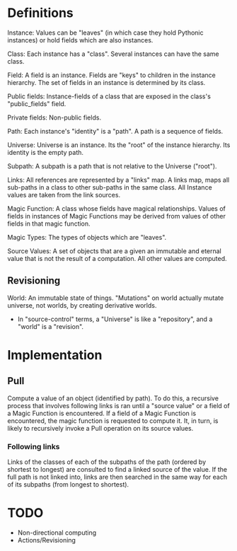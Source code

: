 # Definitions #

Instance: Values can be "leaves" (in which case they hold Pythonic instances) or hold fields which are also instances.

Class: Each instance has a "class". Several instances can have the same class.

Field: A field is an instance.  Fields are "keys" to children in the instance hierarchy. The set of fields in an instance is determined by its class.

Public fields: Instance-fields of a class that are exposed in the class's "public\_fields" field.

Private fields: Non-public fields.

Path: Each instance's "identity" is a "path".  A path is a sequence of fields.

Universe: Universe is an instance. Its the "root" of the instance hierarchy. Its identity is the empty path.

Subpath: A subpath is a path that is not relative to the Universe ("root").

Links: All references are represented by a "links" map. A links map, maps all sub-paths in a class to other sub-paths in the same class. All Instance values are taken from the link sources.

Magic Function: A class whose fields have magical relationships. Values of fields in instances of Magic Functions may be derived from values of other fields in that magic function.

Magic Types: The types of objects which are "leaves".

Source Values: A set of objects that are a given an immutable and eternal value that is not the result of a computation.  All other values are computed.

## Revisioning ##

World: An immutable state of things.  "Mutations" on world actually mutate universe, not worlds, by creating derivative worlds.

  * In "source-control" terms, a "Universe" is like a "repository", and a "world" is a "revision".

# Implementation #

## Pull ##

Compute a value of an object (identified by path).
To do this, a recursive process that involves following links is ran until a "source value" or a field of a Magic Function is encountered. If a field of a Magic Function is encountered, the magic function is requested to compute it. It, in turn, is likely to recursively invoke a Pull operation on its source values.

### Following links ###

Links of the classes of each of the subpaths of the path (ordered by shortest to longest) are consulted to find a linked source of the value.  If the full path is not linked into, links are then searched in the same way for each of its subpaths (from longest to shortest).

# TODO #

  * Non-directional computing
  * Actions/Revisioning
